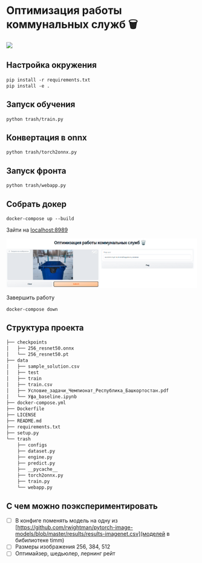 # Оптимизация работы коммунальных служб 🗑️

![](https://us.glasdon.com/images/products/400/glasdon-jubilee-80g-trash-can-3543-silver.jpg)

## Настройка окружения
```
pip install -r requirements.txt
pip install -e .
```
## Запуск обучения
```
python trash/train.py
```

## Конвертация в onnx
```
python trash/torch2onnx.py
```

## Запуск фронта
```
python trash/webapp.py
```

## Собрать докер
```
docker-compose up --build
```
Зайти на [localhost:8989](http://localhost:8989)

![](images/demo.png)

Завершить работу
```
docker-compose down
```

## Структура проекта
```
├── checkpoints
│   ├── 256_resnet50.onnx
│   └── 256_resnet50.pt
├── data
│   ├── sample_solution.csv
│   ├── test
│   ├── train
│   ├── train.csv
│   ├── Условие_задачи_Чемпионат_Республика_Башкортостан.pdf
│   └── Уфа_baseline.ipynb
├── docker-compose.yml
├── Dockerfile
├── LICENSE
├── README.md
├── requirements.txt
├── setup.py
└── trash
    ├── configs
    ├── dataset.py
    ├── engine.py
    ├── predict.py
    ├── __pycache__
    ├── torch2onnx.py
    ├── train.py
    └── webapp.py
```

## С чем можно поэкспериментировать

- [ ] В конфиге поменять модель на одну из [https://github.com/rwightman/pytorch-image-models/blob/master/results/results-imagenet.csv](моделей в бибилиотеке timm)
- [ ] Размеры изображения 256, 384, 512
- [ ] Оптимайзер, шедьюлер, лернинг рейт